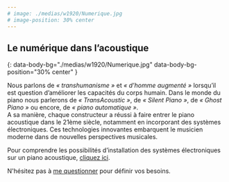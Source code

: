 ```yaml
---
# image: ./medias/w1920/Numerique.jpg
# image-position: 30% center
---
```


## Le numérique dans l’acoustique
{: data-body-bg="./medias/w1920/Numerique.jpg" data-body-bg-position="30% center" }

Nous parlons de _« transhumanisme »_ et _« d’homme augmenté »_ lorsqu’il est question d’améliorer les capacités du corps humain. Dans le monde du piano nous parlerons de _« TransAcoustic »_, de _« Silent Piano »_, de _« Ghost Piano »_ ou encore, de _« piano automatique »_.  
A sa manière, chaque constructeur a réussi à faire entrer le piano acoustique dans le 21ème siècle, notamment en incorporant des systèmes électroniques. Ces technologies innovantes embarquent le musicien moderne dans de nouvelles perspectives musicales.

Pour comprendre les possibilités d’installation des systèmes électroniques sur un piano acoustique, [cliquez ici](#).

N'hésitez pas à [me questionner](./#contact) pour définir vos besoins. 

